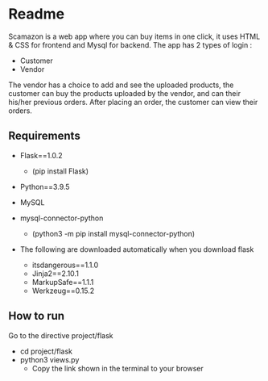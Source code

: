 # Readme

Scamazon is a web app where you can buy items in one click, it uses HTML & CSS for frontend and Mysql for backend. The app has 2 types of login :
	
- Customer
- Vendor

The vendor has a choice to add and see the uploaded products, the customer can buy the products uploaded by the vendor, and can their his/her previous orders.
After placing an order, the customer can view their orders.

## Requirements

- Flask==1.0.2
	- (pip install Flask)
- Python==3.9.5
- MySQL
- mysql-connector-python
	- (python3 -m pip install mysql-connector-python)

- The following are  downloaded automatically when you download flask

	- itsdangerous==1.1.0 		
	- Jinja2==2.10.1					
	- MarkupSafe==1.1.1			
	- Werkzeug==0.15.2			

## How to run

Go to the directive project/flask
- cd project/flask
- python3 views.py
	- Copy the link shown in the terminal to your browser


